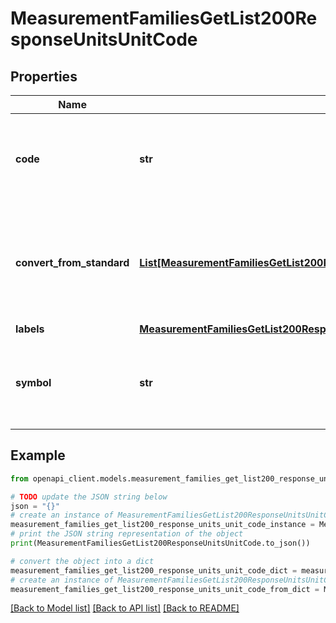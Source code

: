 # MeasurementFamiliesGetList200ResponseUnitsUnitCode


## Properties

Name | Type | Description | Notes
------------ | ------------- | ------------- | -------------
**code** | **str** | Measurement unit code. More details &lt;a href&#x3D;&#39;/concepts/target-market-settings.html#focus-on-the-units&#39;&gt;here&lt;/a&gt;. | [optional] 
**convert_from_standard** | [**List[MeasurementFamiliesGetList200ResponseUnitsUnitCodeConvertFromStandardInner]**](MeasurementFamiliesGetList200ResponseUnitsUnitCodeConvertFromStandardInner.md) | Calculation to convert the unit from the standard unit. More details &lt;a href&#x3D;&#39;/concepts/target-market-settings.html#focus-on-the-units&#39;&gt;here&lt;/a&gt;. | [optional] 
**labels** | [**MeasurementFamiliesGetList200ResponseUnitsUnitCodeLabels**](MeasurementFamiliesGetList200ResponseUnitsUnitCodeLabels.md) |  | [optional] 
**symbol** | **str** | Measurement unit symbol. More details &lt;a href&#x3D;&#39;/concepts/target-market-settings.html#focus-on-the-units&#39;&gt;here&lt;/a&gt;. | [optional] 

## Example

```python
from openapi_client.models.measurement_families_get_list200_response_units_unit_code import MeasurementFamiliesGetList200ResponseUnitsUnitCode

# TODO update the JSON string below
json = "{}"
# create an instance of MeasurementFamiliesGetList200ResponseUnitsUnitCode from a JSON string
measurement_families_get_list200_response_units_unit_code_instance = MeasurementFamiliesGetList200ResponseUnitsUnitCode.from_json(json)
# print the JSON string representation of the object
print(MeasurementFamiliesGetList200ResponseUnitsUnitCode.to_json())

# convert the object into a dict
measurement_families_get_list200_response_units_unit_code_dict = measurement_families_get_list200_response_units_unit_code_instance.to_dict()
# create an instance of MeasurementFamiliesGetList200ResponseUnitsUnitCode from a dict
measurement_families_get_list200_response_units_unit_code_from_dict = MeasurementFamiliesGetList200ResponseUnitsUnitCode.from_dict(measurement_families_get_list200_response_units_unit_code_dict)
```
[[Back to Model list]](../README.md#documentation-for-models) [[Back to API list]](../README.md#documentation-for-api-endpoints) [[Back to README]](../README.md)


